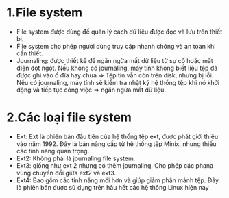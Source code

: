 # 1.File system
- File system được dùng để quản lý cách dữ liệu được đọc và lưu trên thiết bị.
- File system cho phép người dùng truy cập nhanh chóng và an toàn khi cần thiết.
- Journaling: được thiết kế để ngăn ngừa mất dữ liệu từ sự cố hoặc mất điện đột ngột. Nếu không có journaling, máy tính không biết liệu tệp đã được ghi vào ổ đĩa hay chưa => Tệp tin vẫn còn trên disk, nhưng bị lỗi. Nếu có journaling, máy tính sẽ kiểm tra nhật ký hệ thống tệp khi nó khởi động và tiếp tục công việc => ngăn ngừa mất dữ liệu.


# 2.Các loại file system

- Ext: Ext là phiên bản đầu tiên của hệ thống tệp ext, được phát giới thiệu vào năm 1992. Đây là bản nâng cấp từ hệ thống tệp Minix, nhưng thiếu các tính năng quan trọng.
- Ext2: Không phải là journaling file system. 
- Ext3: giống như ext 2 nhưng có thêm journaling. Cho phép các phana vùng chuyển đổi giữa ext2 và ext3. 
- Ext4: Bao gồm các tính năng mới hơn và giúp giảm phân mảnh tệp. Đây là phiên bản được sử dụng trên hầu hết các hệ thống Linux hiện nay
